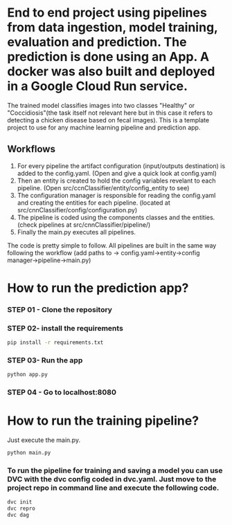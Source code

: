 # End to end project using pipelines from data ingestion, model training, evaluation and prediction. The prediction is done using an App. A docker was also built and deployed in a Google Cloud Run service.

The trained model classifies images into two classes "Healthy" or "Coccidiosis"(the task itself not relevant here but in this case it refers to detecting a chicken disease based on fecal images). This is a template project to use for any machine learning pipeline and prediction app.

## Workflows
1. For every pipeline the artifact configuration (input/outputs destination) is added to the config.yaml. (Open and give a quick look at config.yaml)
2. Then an entity is created to hold the config variables revelant to each pipeline. (Open src/ccnClassifier/entity/config_entity to see)
3. The configuration manager is responsible for reading the config.yaml and creating the entities for each pipeline. (located at src/cnnClassifier/config/configuration.py)
4. The pipeline is coded using the components classes and the entities. (check pipelines at src/cnnClassifier/pipeline/)
5. Finally the main.py executes all pipelines.

The code is pretty simple to follow. All pipelines are built in the same way following the workflow (add paths to -> config.yaml->entity->config manager->pipeline->main.py)

# How to run the prediction app?

### STEP 01 - Clone the repository

### STEP 02- install the requirements
```bash
pip install -r requirements.txt
```
### STEP 03- Run the app
```bash
python app.py
```
### STEP 04 - Go to localhost:8080

# How to run the training pipeline?
Just execute the main.py.
```bash
python main.py
```
### To run the pipeline for training and saving a model you can use DVC with the dvc config coded in dvc.yaml. Just move to the project repo in command line and execute the following code.
```bash
dvc init
dvc repro
dvc dag
```








